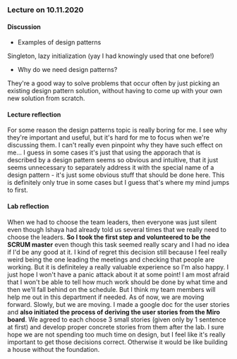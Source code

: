### Lecture on 10.11.2020

#### Discussion

* Examples of design patterns

Singleton, lazy initialization (yay I had knowingly used that one before!)

* Why do we need design patterns?

They're a good way to solve problems that occur often by just picking an existing design pattern solution, without having to come up with your own new solution from scratch.

#### Lecture reflection

For some reason the design patterns topic is really boring for me. I see why they're important and useful, but it's hard for me to focus when we're discussing them. I can't really even pinpoint why they have such effect on me... I guess in some cases it's just that using the apporach that is described by a design pattern seems so obvious and intuitive, that it just seems unnecessary to separately address it with the special name of a design pattern - it's just some obvious stuff that should be done here. This is definitely only true in some cases but I guess that's where my mind jumps to first.

#### Lab reflection

When we had to choose the team leaders, then everyone was just silent even though Ishaya had already told us several times that we really need to choose the leaders. **So I took the first step and volunteered to be the SCRUM master** even though this task seemed really scary and I had no idea if I'd be any good at it. I kind of regret this decision still because I feel really weird being the one leading the meetings and checking that people are working. But it is definiteley a really valuable experience so I'm also happy. I just hope I won't have a panic attack about it at some point! I am most afraid that I won't be able to tell how much work should be done by what time and then we'll fall behind on the schedule. But I think my team members will help me out in this department if needed. As of now, we are moving forward. Slowly, but we are moving. I made a google doc for the user stories and **also initiated the process of deriving the user stories from the Miro board**. We agreed to each choose 3 small stories (given only by 1 sentence at first) and develop proper concrete stories from them after the lab. I sure hope we are not spending too much time on design, but I feel like it's really important to get those decisions correct. Otherwise it would be like building a house without the foundation.
